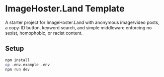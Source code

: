 # ImageHoster.Land Template

A starter project for ImageHoster.Land with anonymous image/video posts, a copy-ID button, keyword search, and simple middleware enforcing no sexist, homophobic, or racist content.

## Setup

```bash
npm install
cp .env.example .env
npm run dev
```
